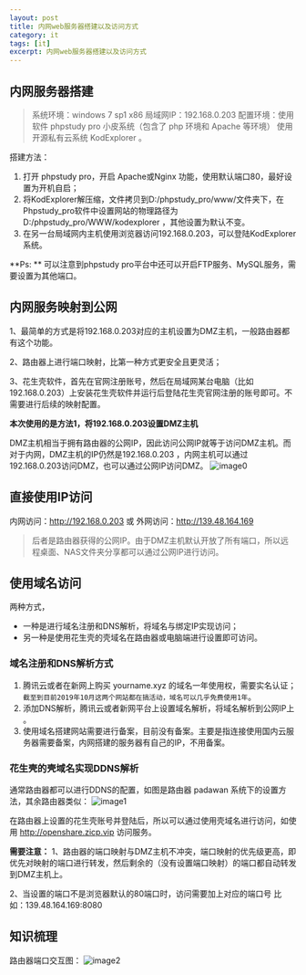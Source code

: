 ```yaml
---
layout: post
title: 内网web服务器搭建以及访问方式
category: it
tags: [it]
excerpt: 内网web服务器搭建以及访问方式
---
```


## 内网服务器搭建
> 系统环境：windows 7 sp1 x86
> 局域网IP：192.168.0.203
> 配置环境：使用软件 phpstudy pro 小皮系统（包含了 php 环境和 Apache 等环境）
> 使用开源私有云系统 KodExplorer 。

搭建方法：
1. 打开 phpstudy pro，开启 Apache或Nginx 功能，使用默认端口80，最好设置为开机自启；
2. 将KodExplorer解压缩，文件拷贝到D:/phpstudy_pro/www/文件夹下，在Phpstudy_pro软件中设置网站的物理路径为D:/phpstudy_pro/WWW/kodexplorer ，其他设置为默认不变。
3. 在另一台局域网内主机使用浏览器访问192.168.0.203，可以登陆KodExplorer 系统。

**Ps: ** 可以注意到phpstudy pro平台中还可以开启FTP服务、MySQL服务，需要设置为其他端口。


## 内网服务映射到公网
1、最简单的方式是将192.168.0.203对应的主机设置为DMZ主机，一般路由器都有这个功能。

2、路由器上进行端口映射，比第一种方式更安全且更灵活；

3、花生壳软件，首先在官网注册账号，然后在局域网某台电脑（比如192.168.0.203）上安装花生壳软件并运行后登陆花生壳官网注册的账号即可。不需要进行后续的映射配置。

**本次使用的是方法1，将192.168.0.203设置DMZ主机**

DMZ主机相当于拥有路由器的公网IP，因此访问公网IP就等于访问DMZ主机。而对于内网，DMZ主机的IP仍然是192.168.0.203 ，内网主机可以通过192.168.0.203访问DMZ，也可以通过公网IP访问DMZ。
![image0](http://kdyun.upsame.com/data/User/admin/home/document/upsame.com/images/2019/dmz-setting.JPG)

## 直接使用IP访问
内网访问：http://192.168.0.203 	或	外网访问：http://139.48.164.169	
> 后者是路由器获得的公网IP。由于DMZ主机默认开放了所有端口，所以远程桌面、NAS文件夹分享都可以通过公网IP进行访问。

## 使用域名访问
两种方式，
- 一种是进行域名注册和DNS解析，将域名与绑定IP实现访问；
- 另一种是使用花生壳的壳域名在路由器或电脑端进行设置即可访问。

### 域名注册和DNS解析方式
1. 腾讯云或者在新网上购买 yourname.xyz 的域名一年使用权，需要实名认证；`截至到目前2019年10月这两个网站都在搞活动，域名可以几乎免费使用1年`。
2. 添加DNS解析，腾讯云或者新网平台上设置域名解析，将域名解析到公网IP上 。
3. 使用域名搭建网站需要进行备案，目前没有备案。主要是指连接使用国内云服务器需要备案，内网搭建的服务器有自己的IP，不用备案。

### 花生壳的壳域名实现DDNS解析
通常路由器都可以进行DDNS的配置，如图是路由器 padawan 系统下的设置方法，其余路由器类似：
![image1](http://kdyun.upsame.com/data/User/admin/home/document/upsame.com/images/2019/web-local-net2.png )

在路由器上设置的花生壳账号并登陆后，所以可以通过使用壳域名进行访问，如使用 http://openshare.zicp.vip 访问服务。

**需要注意：**
1、路由器的端口映射与DMZ主机不冲突，端口映射的优先级更高，即优先对映射的端口进行转发，然后剩余的（没有设置端口映射）的端口都自动转发到DMZ主机上。

2、当设置的端口不是浏览器默认的80端口时，访问需要加上对应的端口号
比如：139.48.164.169:8080

## 知识梳理

路由器端口交互图：
![image2](http://kdyun.upsame.com/data/User/admin/home/document/upsame.com/images/2019/web-local-net1.png )
